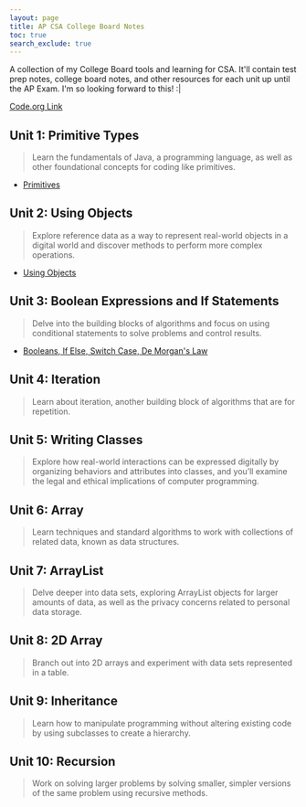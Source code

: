 ```yaml
---
layout: page
title: AP CSA College Board Notes
toc: true
search_exclude: true
---
```


A collection of my College Board tools and learning for CSA. It'll contain test prep notes, college board notes, and other resources for each unit up until the AP Exam. I'm so looking forward to this! :|

[Code.org Link](https://studio.code.org/s/csa1-2022)

## Unit 1: Primitive Types

> Learn the fundamentals of Java, a programming language, as well as other foundational concepts for coding like primitives.

- [Primitives](https://dontran15.github.io/CSAFastPages/java/primitives/2022/08/23/primitives.html)

## Unit 2: Using Objects

> Explore reference data as a way to represent real-world objects in a digital world and discover methods to perform more complex operations.

- [Using Objects](https://dontran15.github.io/CSAFastPages/college%20board/java/2022/09/03/oop-and-using-objects.html)

## Unit 3: Boolean Expressions and If Statements

> Delve into the building blocks of algorithms and focus on using conditional statements to solve problems and control results.

- [Booleans, If Else, Switch Case, De Morgan's Law](https://dontran15.github.io/CSAFastPages/pbl/week%203/2022/09/09/if-and-else-statement.html)

## Unit 4: Iteration

> Learn about iteration, another building block of algorithms that are for repetition.

## Unit 5: Writing Classes

> Explore how real-world interactions can be expressed digitally by organizing behaviors and attributes into classes, and you’ll examine the legal and ethical implications of computer programming.

## Unit 6: Array

> Learn techniques and standard algorithms to work with collections of related data, known as data structures.

## Unit 7: ArrayList

> Delve deeper into data sets, exploring ArrayList objects for larger amounts of data, as well as the privacy concerns related to personal data storage.

## Unit 8: 2D Array

> Branch out into 2D arrays and experiment with data sets represented in a table.

## Unit 9: Inheritance

> Learn how to manipulate programming without altering existing code by using subclasses to create a hierarchy.

## Unit 10: Recursion

> Work on solving larger problems by solving smaller, simpler versions of the same problem using recursive methods.
